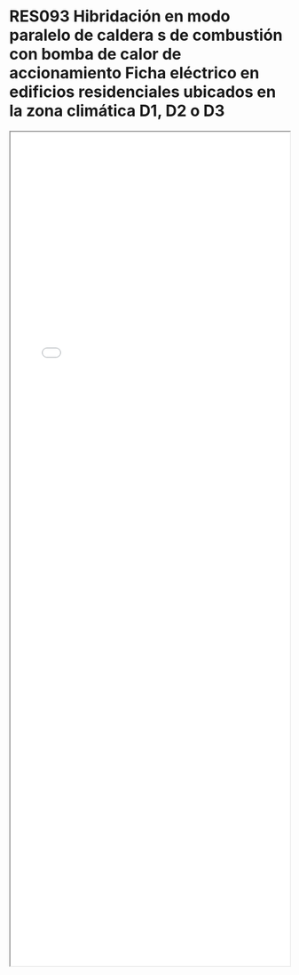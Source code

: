 
# RES093  Hibridación en modo paralelo de caldera s de combustión con bomba de calor de accionamiento Ficha eléctrico en edificios residenciales ubicados en la zona climática D1, D2 o D3

<iframe src="../RES093  Hibridación en modo paralelo de caldera s de combustión con bomba de calor de accionamiento Ficha eléctrico en edificios residenciales ubicados en la zona climática D1, D2 o D3.pdf" width="100%" height="1500px"></iframe>

